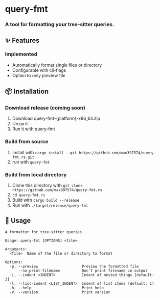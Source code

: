 # query-fmt

### A tool for formatting your tree-sitter queries.

## ✨ Features
### Implemented
- Automatically format single files or directory
- Configurable with cli-flags
- Option to only preview file

## 📦 Installation
### Download release (coming soon)
1. Download query-fmt-{platform}-x86_64.zip
2. Unzip it
3. Run it with query-fmt

### Build from source
1. Install with `cargo install --git https://github.com/max397574/query-fmt.rs.git`
2. run with `query-fmt`

### Build from local directory
1. Clone this directory with `git clone https://github.com/max397574/query-fmt.rs`
2. `cd query-fmt.rs`
3. Build with `cargo build --release`
4. Run with `./target/release/query-fmt`

## 🚀 Usage
```
A formatter for tree-sitter queries

Usage: query-fmt [OPTIONS] <file>

Arguments:
  <file>  Name of the file or directory to format

Options:
  -p, --preview                    Preview the formatted file
      --no-print-filename          Don't print filename in output
  -i, --indent <INDENT>            Indent of nested things [default: 2]
  -l, --list-indent <LIST_INDENT>  Indent of list items [default: 1]
  -h, --help                       Print help
  -V, --version                    Print version
```
